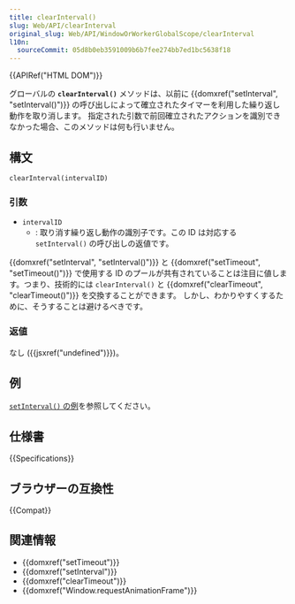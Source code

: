 ```yaml
---
title: clearInterval()
slug: Web/API/clearInterval
original_slug: Web/API/WindowOrWorkerGlobalScope/clearInterval
l10n:
  sourceCommit: 05d8b0eb3591009b6b7fee274bb7ed1bc5638f18
---
```


{{APIRef("HTML DOM")}}

グローバルの **`clearInterval()`** メソッドは、以前に {{domxref("setInterval", "setInterval()")}} の呼び出しによって確立されたタイマーを利用した繰り返し動作を取り消します。
指定された引数で前回確立されたアクションを識別できなかった場合、このメソッドは何も行いません。

## 構文

```js-nolint
clearInterval(intervalID)
```

### 引数

- `intervalID`
  - : 取り消す繰り返し動作の識別子です。この ID は対応する `setInterval()` の呼び出しの返値です。

{{domxref("setInterval", "setInterval()")}} と {{domxref("setTimeout", "setTimeout()")}} で使用する ID のプールが共有されていることは注目に値します。つまり、技術的には `clearInterval()` と {{domxref("clearTimeout", "clearTimeout()")}} を交換することができます。
しかし、わかりやすくするために、そうすることは避けるべきです。

### 返値

なし ({{jsxref("undefined")}})。

## 例

[`setInterval()` の例](/ja/docs/Web/API/setInterval#examples)を参照してください。

## 仕様書

{{Specifications}}

## ブラウザーの互換性

{{Compat}}

## 関連情報

- {{domxref("setTimeout")}}
- {{domxref("setInterval")}}
- {{domxref("clearTimeout")}}
- {{domxref("Window.requestAnimationFrame")}}
